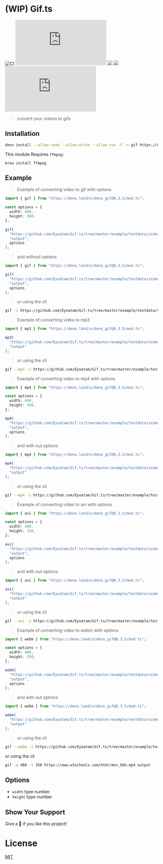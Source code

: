 # (WIP) Gif.ts

![CI](https://github.com/Eyoatam/gif.ts/workflows/ci/badge.svg)
![](https://img.shields.io/github/v/release/Eyoatam/gif.ts?logo=github)
![](https://img.shields.io/badge/license-MIT-blue.svg)
![](https://img.shields.io/badge/deno-^1.4.0-informational?logo=deno")
![](https://img.shields.io/github/stars/eyoatam/Gif.ts?style=social)

> convert your videos to gifs

## Installation

```bash
deno install --allow-read --allow-write --allow-run -f -n gif https://deno.land/x/deno_gif@0.3.0/cli.ts
```

This module Requires `ffmpeg`:

```
brew install ffmpeg
```

## Example

> Example of converting video to gif with options

```ts
import { gif } from "https://deno.land/x/deno_gif@0.3.5/mod.ts";

const options = {
  width: 480,
  height: 380,
};

gif(
  "https://github.com/Eyoatam/Gif.ts/tree/master/example/testdata/video.mp4",
  "output",
  options
);
```

> and without options

```ts
import { gif } from "https://deno.land/x/deno_gif@0.3.5/mod.ts";

gif(
  "https://github.com/Eyoatam/Gif.ts/tree/master/example/testdata/video.mp4",
  "output",
  options
);
```

> or using the cli

```bash
gif -i https://github.com/Eyoatam/Gif.ts/tree/master/example/testdata/video.mp4 -o output
```

> Example of converting video to mp3

```ts
import { mp3 } from "https://deno.land/x/deno_gif@0.3.5/mod.ts";

mp3(
  "https://github.com/Eyoatam/Gif.ts/tree/master/example/testdata/video.mp4",
  "output"
);
```

> or using the cli

```bash
gif --mp3 -i https://github.com/Eyoatam/Gif.ts/tree/master/example/testdata/video.mp4 -o output
```

> Example of converting video to mp4 with options

```ts
import { mp4 } from "https://deno.land/x/deno_gif@0.3.5/mod.ts";

const options = {
  width: 480,
  height: 350,
};

mp4(
  "https://github.com/Eyoatam/Gif.ts/tree/master/example/testdata/video.mp4",
  "output",
  options
);
```

> and with out options

```ts
import { mp4 } from "https://deno.land/x/deno_gif@0.3.5/mod.ts";

mp4(
  "https://github.com/Eyoatam/Gif.ts/tree/master/example/testdata/video.mp4",
  "output"
);
```

> or using the cli

```bash
gif --mp4 -i https://github.com/Eyoatam/Gif.ts/tree/master/example/testdata/video.mp4 -o output
```

> Example of converting video to avi with options

```ts
import { avi } from "https://deno.land/x/deno_gif@0.3.5/mod.ts";

const options = {
  width: 480,
  height: 350,
};

avi(
  "https://github.com/Eyoatam/Gif.ts/tree/master/example/testdata/video.mp4",
  "output",
  options
);
```

> and with out options

```ts
import { avi } from "https://deno.land/x/deno_gif@0.3.5/mod.ts";

avi(
  "https://github.com/Eyoatam/Gif.ts/tree/master/example/testdata/video.mp4",
  "output"
);
```

> or using the cli

```bash
gif --avi -i https://github.com/Eyoatam/Gif.ts/tree/master/example/testdata/video.mp4 -o output
```

> Example of converting video to webm with options

```ts
import { webm } from "https://deno.land/x/deno_gif@0.3.5/mod.ts";

const options = {
  width: 480,
  height: 350,
};

webm(
  "https://github.com/Eyoatam/Gif.ts/tree/master/example/testdata/video.mp4",
  "output",
  options
);
```

> and with out options

```ts
import { webm } from "https://deno.land/x/deno_gif@0.3.5/mod.ts";

webm(
  "https://github.com/Eyoatam/Gif.ts/tree/master/example/testdata/video.mp4",
  "output"
);
```

> or using the cli

```bash
gif --webm -i https://github.com/Eyoatam/Gif.ts/tree/master/example/testdata/video.mp4 -o output
```

or using the cli

```bash
gif -w 480 -t 350 https://www.w3schools.com/html/mov_bbb.mp4 output
```

## Options

- `width` type number
- `height` type number

## Show Your Support

Give a 🌟 if you like this project!

# License

[MIT](https://github.com/Eyoatam/gif.ts/blob/master/LICENSE)

